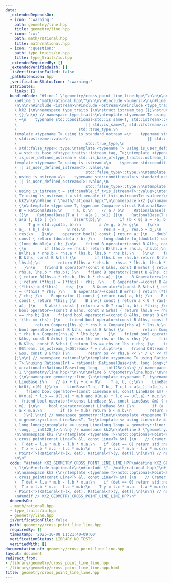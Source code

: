```yaml
---
data:
  _extendedDependsOn:
  - icon: ':warning:'
    path: geometry/line.hpp
    title: geometry/line.hpp
  - icon: ':x:'
    path: math/rational.hpp
    title: math/rational.hpp
  - icon: ':question:'
    path: type_traits/io.hpp
    title: type_traits/io.hpp
  _extendedRequiredBy: []
  _extendedVerifiedWith: []
  _isVerificationFailed: false
  _pathExtension: hpp
  _verificationStatusIcon: ':warning:'
  attributes:
    links: []
  bundledCode: "#line 1 \"geometry/cross_point_line_line.hpp\"\n\n\n\n#include <optional>\n\
    \n#line 1 \"math/rational.hpp\"\n\n\n\n#include <numeric>\n\n#line 1 \"type_traits/io.hpp\"\
    \n\n\n\n#include <istream>\n#include <ostream>\n#include <type_traits>\n\nnamespace\
    \ kk2 {\n\nnamespace type_traits {\n\nstruct istream_tag {};\nstruct ostream_tag\
    \ {};\n\n} // namespace type_traits\n\ntemplate <typename T> using is_standard_istream\
    \ =\n    typename std::conditional<std::is_same<T, std::istream>::value\n    \
    \                              || std::is_same<T, std::ifstream>::value,\n   \
    \                           std::true_type,\n                              std::false_type>::type;\n\
    template <typename T> using is_standard_ostream =\n    typename std::conditional<std::is_same<T,\
    \ std::ostream>::value\n                                  || std::is_same<T, std::ofstream>::value,\n\
    \                              std::true_type,\n                             \
    \ std::false_type>::type;\ntemplate <typename T> using is_user_defined_istream\
    \ = std::is_base_of<type_traits::istream_tag, T>;\ntemplate <typename T> using\
    \ is_user_defined_ostream = std::is_base_of<type_traits::ostream_tag, T>;\n\n\
    template <typename T> using is_istream =\n    typename std::conditional<is_standard_istream<T>::value\
    \ || is_user_defined_istream<T>::value,\n                              std::true_type,\n\
    \                              std::false_type>::type;\n\ntemplate <typename T>\
    \ using is_ostream =\n    typename std::conditional<is_standard_ostream<T>::value\
    \ || is_user_defined_ostream<T>::value,\n                              std::true_type,\n\
    \                              std::false_type>::type;\n\ntemplate <typename T>\
    \ using is_istream_t = std::enable_if_t<is_istream<T>::value>;\ntemplate <typename\
    \ T> using is_ostream_t = std::enable_if_t<is_ostream<T>::value>;\n\n} // namespace\
    \ kk2\n\n\n#line 7 \"math/rational.hpp\"\n\nnamespace kk2 {\n\nnamespace rational\
    \ {\n\ntemplate <typename T, typename Compare> struct RationalBase {\n    using\
    \ B = RationalBase;\n    T a, b;\n    // a / b\n    RationalBase() : a(0), b(1)\
    \ {}\n    RationalBase(T a_) : a(a_), b(1) {}\n    RationalBase(T a_, T b_) :\
    \ a(a_), b(b_) {\n        assert(b);\n        if (b < 0) a = -a, b = -b;\n   \
    \     T g = std::gcd(a, b);\n        a /= g, b /= g;\n    }\n\n    static B raw(T\
    \ a_, T b_) {\n        B res;\n        res.a = a_, res.b = b_;\n        return\
    \ res;\n    }\n\n    operator bool() const { return a; }\n    double to_double()\
    \ const { return (double)a / b; }\n    long double to_ldouble() const { return\
    \ (long double)a / b; }\n\n    friend B operator+(const B &lhs, const B &rhs)\
    \ {\n        if (lhs.b == rhs.b) return B(lhs.a + rhs.a, lhs.b);\n        return\
    \ B(lhs.a * rhs.b + rhs.a * lhs.b, lhs.b * rhs.b);\n    }\n\n    friend B operator-(const\
    \ B &lhs, const B &rhs) {\n        if (lhs.b == rhs.b) return B(lhs.a - rhs.a,\
    \ lhs.b);\n        return B(lhs.a * rhs.b - rhs.a * lhs.b, lhs.b * rhs.b);\n \
    \   }\n\n    friend B operator*(const B &lhs, const B &rhs) { return B(lhs.a *\
    \ rhs.a, lhs.b * rhs.b); }\n    friend B operator/(const B &lhs, const B &rhs)\
    \ { return B(lhs.a * rhs.b, lhs.b * rhs.a); }\n    B &operator+=(const B &rhs)\
    \ { return (*this) = (*this) + rhs; }\n    B &operator-=(const B &rhs) { return\
    \ (*this) = (*this) - rhs; }\n    B &operator*=(const B &rhs) { return (*this)\
    \ = (*this) * rhs; }\n    B &operator/=(const B &rhs) { return (*this) = (*this)\
    \ / rhs; }\n    B operator-() const { return raw(-a, b); }\n    B operator+()\
    \ const { return *this; }\n    B inv() const { return a < 0 ? raw(-b, -a) : raw(b,\
    \ a); }\n    B abs() const { return a < 0 ? raw(-a, b) : *this; }\n    friend\
    \ bool operator==(const B &lhs, const B &rhs) { return lhs.a == rhs.a and lhs.b\
    \ == rhs.b; }\n    friend bool operator!=(const B &lhs, const B &rhs) { return\
    \ !(lhs == rhs); }\n    friend bool operator<(const B &lhs, const B &rhs) {\n\
    \        return Compare{lhs.a} * rhs.b < Compare{rhs.a} * lhs.b;\n    }\n    friend\
    \ bool operator>(const B &lhs, const B &rhs) {\n        return Compare{lhs.a}\
    \ * rhs.b > Compare{rhs.a} * lhs.b;\n    }\n    friend bool operator<=(const B\
    \ &lhs, const B &rhs) { return lhs == rhs or lhs < rhs; }\n    friend bool operator>=(const\
    \ B &lhs, const B &rhs) { return lhs == rhs or lhs > rhs; }\n    template <class\
    \ OStream, is_ostream_t<OStream> * = nullptr>\n    friend OStream &operator<<(OStream\
    \ &os, const B &rhs) {\n        return os << rhs.a << \" / \" << rhs.b;\n    }\n\
    };\n\n} // namespace rational\n\ntemplate <typename T> using Rational = rational::RationalBase<T,\
    \ T>;\nusing RationalInt = rational::RationalBase<int, long long>;\nusing RationalI64\
    \ = rational::RationalBase<long long, __int128>;\n\n} // namespace kk2\n\n\n#line\
    \ 1 \"geometry/line.hpp\"\n\n\n\n#line 5 \"geometry/line.hpp\"\n\nnamespace kk2\
    \ {\n\nnamespace geometry::line {\n\ntemplate <typename T, typename U> struct\
    \ LineBase {\n    // ax + by + c = 0\n    T a, b, c;\n\n    LineBase() : a(0),\
    \ b(0), c(0) {}\n\n    LineBase(T a_, T b_, T c_) : a(a_), b(b_), c(c_) {}\n\n\
    \    friend bool operator==(const LineBase &l, const LineBase &m) {\n        return\
    \ U(m.a) * l.b == U(l.a) * m.b and U(m.a) * l.c == U(l.a) * m.c;\n    }\n\n  \
    \  friend bool operator!=(const LineBase &l, const LineBase &m) { return !(l ==\
    \ m); }\n\n    bool operator<(const LineBase &m) {\n        if (a != m.a) return\
    \ a < m.a;\n        if (b != m.b) return b < m.b;\n        return c < m.c;\n \
    \   }\n};\n\n} // namespace geometry::line\n\ntemplate <typename T> using Line\
    \ = geometry::line::LineBase<T, T>;\ntemplate <> using Line<int> = geometry::line::LineBase<int,\
    \ long long>;\ntemplate <> using Line<long long> = geometry::line::LineBase<long\
    \ long, __int128_t>;\n\n} // namespace kk2\n\n\n#line 8 \"geometry/cross_point_line_line.hpp\"\
    \n\nnamespace kk2 {\n\ntemplate <typename T>\nstd::optional<Point<Rational<T>>>\
    \ cross_point(const Line<T> &l, const Line<T> &m) {\n    // Cramer's rule\n  \
    \  T det = l.a * m.b - l.b * m.a;\n    if (det == 0) return std::nullopt;\n  \
    \  T x = l.b * m.c - l.c * m.b;\n    T y = l.c * m.a - l.a * m.c;\n    return\
    \ Point<T>(Rational<T>(x, det), Rational<T>(y, det));\n}\n\n} // namespace kk2\n\
    \n\n"
  code: "#ifndef KK2_GEOMETRY_CROSS_POINT_LINE_LINE_HPP\n#define KK2_GEOMETRY_CROSS_POINT_LINE_LINE_HPP\
    \ 1\n\n#include <optional>\n\n#include \"../math/rational.hpp\"\n#include \"line.hpp\"\
    \n\nnamespace kk2 {\n\ntemplate <typename T>\nstd::optional<Point<Rational<T>>>\
    \ cross_point(const Line<T> &l, const Line<T> &m) {\n    // Cramer's rule\n  \
    \  T det = l.a * m.b - l.b * m.a;\n    if (det == 0) return std::nullopt;\n  \
    \  T x = l.b * m.c - l.c * m.b;\n    T y = l.c * m.a - l.a * m.c;\n    return\
    \ Point<T>(Rational<T>(x, det), Rational<T>(y, det));\n}\n\n} // namespace kk2\n\
    \n#endif // KK2_GEOMETRY_CROSS_POINT_LINE_LINE_HPP\n"
  dependsOn:
  - math/rational.hpp
  - type_traits/io.hpp
  - geometry/line.hpp
  isVerificationFile: false
  path: geometry/cross_point_line_line.hpp
  requiredBy: []
  timestamp: '2025-10-08 11:21:40+09:00'
  verificationStatus: LIBRARY_NO_TESTS
  verifiedWith: []
documentation_of: geometry/cross_point_line_line.hpp
layout: document
redirect_from:
- /library/geometry/cross_point_line_line.hpp
- /library/geometry/cross_point_line_line.hpp.html
title: geometry/cross_point_line_line.hpp
---
```

